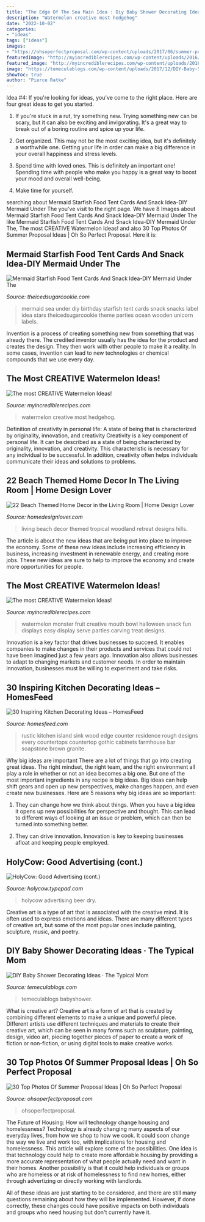 ```yaml
---
title: "The Edge Of The Sea Main Idea : Diy Baby Shower Decorating Ideas · The Typical Mom"
description: "Watermelon creative most hedgehog"
date: "2022-10-02"
categories:
- "ideas"
tags: ["ideas"]
images:
- "https://ohsoperfectproposal.com/wp-content/uploads/2017/06/summer-proposal-ideas-beach-proposal-with-friends-@gabriellakchrislie-3-683x1024.jpg"
featuredImage: "http://myincrediblerecipes.com/wp-content/uploads/2016/06/1-4.png"
featured_image: "http://myincrediblerecipes.com/wp-content/uploads/2016/06/1-75.jpg"
image: "https://temeculablogs.com/wp-content/uploads/2017/12/DIY-Baby-Shower-Decorating-Ideas.jpg"
ShowToc: true
author: "Pierce Ratke"
---
```



Idea #4:
If you're looking for ideas, you've come to the right place. Here are four great ideas to get you started.
1. If you're stuck in a rut, try something new. Trying something new can be scary, but it can also be exciting and invigorating. It's a great way to break out of a boring routine and spice up your life.

2. Get organized. This may not be the most exciting idea, but it's definitely a worthwhile one. Getting your life in order can make a big difference in your overall happiness and stress levels.

3. Spend time with loved ones. This is definitely an important one! Spending time with people who make you happy is a great way to boost your mood and overall well-being.

4. Make time for yourself.

	

		
searching about Mermaid Starfish Food Tent Cards And Snack Idea-DIY Mermaid Under The you've visit to the right page. We have 8 Images about Mermaid Starfish Food Tent Cards And Snack Idea-DIY Mermaid Under The like Mermaid Starfish Food Tent Cards And Snack Idea-DIY Mermaid Under The, The most CREATIVE Watermelon Ideas! and also 30 Top Photos Of Summer Proposal Ideas | Oh So Perfect Proposal. Here it is:
		
    
## Mermaid Starfish Food Tent Cards And Snack Idea-DIY Mermaid Under The

<img loading=lazy src="https://cdn.shopify.com/s/files/1/1041/8038/articles/Mermaid-Starfish-Crackers-Mermaid-Birthday-Party-Ideas-DIY-food-Snack-Mermaid-Party-Food-The-Iced-Sugar-Cookie-DIY-Birthday-Blog-Mermaid-Party-Ideas_1024x1024.jpg?v=1487913537" onerror="this.onerror=null;this.src='https://tse3.mm.bing.net/th?id=OIP.HsEmuxX04yJnb82aATS-5QHaLG&amp;pid=15.1';" alt="Mermaid Starfish Food Tent Cards And Snack Idea-DIY Mermaid Under The">

_Source: theicedsugarcookie.com_

>mermaid sea under diy birthday starfish tent cards snack snacks label idea stars theicedsugarcookie theme parties ocean wooden unicorn labels. 

	

Invention is a process of creating something new from something that was already there. The credited inventor usually has the idea for the product and creates the design. They then work with other people to make it a reality. In some cases, invention can lead to new technologies or chemical compounds that we use every day.

    
## The Most CREATIVE Watermelon Ideas!

<img loading=lazy src="http://myincrediblerecipes.com/wp-content/uploads/2016/06/1-4.png" onerror="this.onerror=null;this.src='https://tse3.mm.bing.net/th?id=OIP.AHuAruwkOsAVWTxRJvlfhAHaJ3&amp;pid=15.1';" alt="The most CREATIVE Watermelon Ideas!">

_Source: myincrediblerecipes.com_

>watermelon creative most hedgehog. 

	

Definition of creativity in personal life: A state of being that is characterized by originality, innovation, and creativity
Creativity is a key component of personal life. It can be described as a state of being characterized by originality, innovation, and creativity. This characteristic is necessary for any individual to be successful. In addition, creativity often helps individuals communicate their ideas and solutions to problems.

    
## 22 Beach Themed Home Decor In The Living Room | Home Design Lover

<img loading=lazy src="http://homedesignlover.com/wp-content/uploads/2016/06/6-retreat.jpg" onerror="this.onerror=null;this.src='https://tse1.mm.bing.net/th?id=OIP.ScmlhW_3Sy3oTa4xnDOvdgHaEn&amp;pid=15.1';" alt="22 Beach Themed Home Decor in the Living Room | Home Design Lover">

_Source: homedesignlover.com_

>living beach decor themed tropical woodland retreat designs hills. 

	

The article is about the new ideas that are being put into place to improve the economy. Some of these new ideas include increasing efficiency in business, increasing investment in renewable energy, and creating more jobs. These new ideas are sure to help to improve the economy and create more opportunities for people.

    
## The Most CREATIVE Watermelon Ideas!

<img loading=lazy src="http://myincrediblerecipes.com/wp-content/uploads/2016/06/1-75.jpg" onerror="this.onerror=null;this.src='https://tse2.mm.bing.net/th?id=OIP.fPVDKxWMYmo0pC57c_mZDAHaKQ&amp;pid=15.1';" alt="The most CREATIVE Watermelon Ideas!">

_Source: myincrediblerecipes.com_

>watermelon monster fruit creative mouth bowl halloween snack fun displays easy display serve parties carving treat designs. 

	

Innovation is a key factor that drives businesses to succeed. It enables companies to make changes in their products and services that could not have been imagined just a few years ago. Innovation also allows businesses to adapt to changing markets and customer needs. In order to maintain innovation, businesses must be willing to experiment and take risks.

    
## 30 Inspiring Kitchen Decorating Ideas – HomesFeed

<img loading=lazy src="http://homesfeed.com/wp-content/uploads/2017/02/rustic-gothic-kitchen-design-soapstone-L-shaped-countertop-black-hardwood-kitchen-island-dark-farmhouse-sink-and-faucet-dark-brown-rounded-bar-stools-dark-grey-tile-backsplash.jpg" onerror="this.onerror=null;this.src='https://tse2.mm.bing.net/th?id=OIP.Y5BGngfHCyUvnppJ1Ke6kAHaFj&amp;pid=15.1';" alt="30 Inspiring Kitchen Decorating Ideas – HomesFeed">

_Source: homesfeed.com_

>rustic kitchen island sink wood edge counter residence rough designs every countertops countertop gothic cabinets farmhouse bar soapstone brown granite. 

	

Why big ideas are important
There are a lot of things that go into creating great ideas. The right mindset, the right team, and the right environment all play a role in whether or not an idea becomes a big one. But one of the most important ingredients in any recipe is big ideas. Big ideas can help shift gears and open up new perspectives, make changes happen, and even create new businesses. Here are 5 reasons why big ideas are so important: 
1. They can change how we think about things. When you have a big idea it opens up new possibilities for perspective and thought. This can lead to different ways of looking at an issue or problem, which can then be turned into something better. 

2. They can drive innovation. Innovation is key to keeping businesses afloat and keeping people employed.

    
## HolyCow: Good Advertising (cont.)

<img loading=lazy src="http://holycow.typepad.com/holycow/images/carltondry3_25.jpg" onerror="this.onerror=null;this.src='https://tse2.mm.bing.net/th?id=OIP.QnzWXv1BPn9R7GBWGMB59AAAAA&amp;pid=15.1';" alt="HolyCow: Good Advertising (cont.)">

_Source: holycow.typepad.com_

>holycow advertising beer dry. 

	

Creative art is a type of art that is associated with the creative mind. It is often used to express emotions and ideas. There are many different types of creative art, but some of the most popular ones include painting, sculpture, music, and poetry.

    
## DIY Baby Shower Decorating Ideas · The Typical Mom

<img loading=lazy src="https://temeculablogs.com/wp-content/uploads/2017/12/DIY-Baby-Shower-Decorating-Ideas.jpg" onerror="this.onerror=null;this.src='https://tse4.mm.bing.net/th?id=OIP.s0NlloTzErDl8x4WOSbHvwHaLG&amp;pid=15.1';" alt="DIY Baby Shower Decorating Ideas · The Typical Mom">

_Source: temeculablogs.com_

>temeculablogs babyshower. 

	

What is creative art?
Creative art is a form of art that is created by combining different elements to make a unique and powerful piece. Different artists use different techniques and materials to create their creative art, which can be seen in many forms such as sculpture, painting, design, video art, piecing together pieces of paper to create a work of fiction or non-fiction, or using digital tools to make creative works.

    
## 30 Top Photos Of Summer Proposal Ideas | Oh So Perfect Proposal

<img loading=lazy src="https://ohsoperfectproposal.com/wp-content/uploads/2017/06/summer-proposal-ideas-beach-proposal-with-friends-@gabriellakchrislie-3-683x1024.jpg" onerror="this.onerror=null;this.src='https://tse1.mm.bing.net/th?id=OIP.otEFe0id-CLR-MOgwsYjuwHaLG&amp;pid=15.1';" alt="30 Top Photos Of Summer Proposal Ideas | Oh So Perfect Proposal">

_Source: ohsoperfectproposal.com_

>ohsoperfectproposal. 

	

The Future of Housing: How will technology change housing and homelessness?
Technology is already changing many aspects of our everyday lives, from how we shop to how we cook. It could soon change the way we live and work too, with implications for housing and homelessness. This article will explore some of the possibilities. 
One idea is that technology could help to create more affordable housing by providing a more accurate representation of what people actually need and want in their homes. Another possibility is that it could help individuals or groups who are homeless or at risk of homelessness to find new homes, either through advertizing or directly working with landlords. 

All of these ideas are just starting to be considered, and there are still many questions remaining about how they will be implemented. However, if done correctly, these changes could have positive impacts on both individuals and groups who need housing but don't currently have it.

